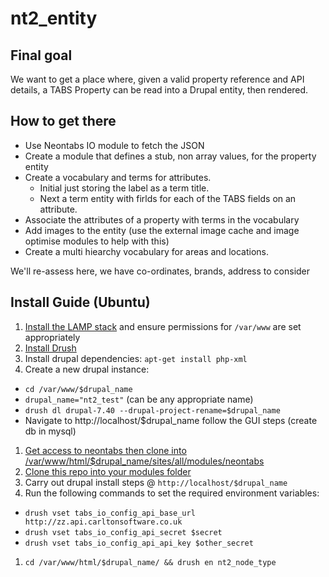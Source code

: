 # nt2_entity

## Final goal

We want to get a place where, given a valid property reference and API details, a TABS Property can be read into a Drupal entity, then rendered.

## How to get there

  * Use Neontabs IO module to fetch the JSON
  * Create a module that defines a stub, non array values, for the property entity
  * Create a vocabulary and terms for attributes.
    * Initial just storing the label as a term title.
    * Next a term entity with firlds for each of the TABS fields on an attribute.
  * Associate the attributes of a property with terms in the vocabulary
  * Add images to the entity (use the external image cache and image optimise modules to help with this)
  * Create a multi hiearchy vocabulary for areas and locations.

We'll re-assess here, we have co-ordinates, brands, address to consider


## Install Guide (Ubuntu)
1. [Install the LAMP stack](https://help.ubuntu.com/community/ApacheMySQLPHP) and ensure permissions for `/var/www` are set appropriately
1. [Install Drush](http://docs.drush.org/en/master/install/)
1. Install drupal dependencies: ```apt-get install php-xml```
1. Create a new drupal instance:
  * ```cd /var/www/$drupal_name```
  * ```drupal_name="nt2_test"``` (can be any appropriate name)
  * ```drush dl drupal-7.40 --drupal-project-rename=$drupal_name```
  * Navigate to http://localhost/$drupal_name follow the GUI steps (create db in mysql)
1. [Get access to neontabs then clone into /var/www/html/$drupal_name/sites/all/modules/neontabs](https://bitbucket.org/neontabs/neontabs)
1. [Clone this repo into your modules folder](https://github.com/ob6160/nt2_entity)
1. Carry out drupal install steps @ `http://localhost/$drupal_name`
1. Run the following commands to set the required environment variables:
  * ```drush vset tabs_io_config_api_base_url http://zz.api.carltonsoftware.co.uk```
  * ```drush vset tabs_io_config_api_secret $secret```
  * ```drush vset tabs_io_config_api_api_key $other_secret```
1. ```cd /var/www/html/$drupal_name/ && drush en nt2_node_type```
